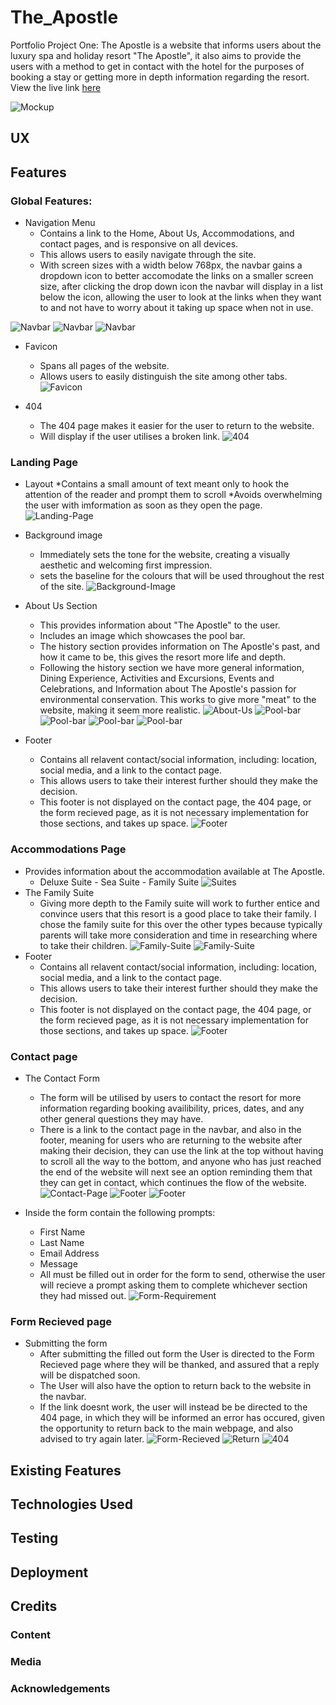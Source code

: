 # The_Apostle
Portfolio Project One:
The Apostle is a website that informs users about the luxury spa and holiday resort "The Apostle", it also aims to provide the users with a method to get in contact with the hotel for the purposes of booking a stay or getting more in depth information regarding the resort. View the live link [here](https://noahdr17.github.io/The_Apostle/)

![Mockup](docs/readme_media/mockup.jpg)

## UX

## Features
### Global Features: 
* Navigation Menu 
    * Contains a link to the Home, About Us, Accommodations, and contact pages, and is responsive on all devices.
    * This allows users to easily navigate through the site.
    * With screen sizes with a width below 768px, the navbar gains a dropdown icon to better accomodate the links on a smaller screen size, after clicking the drop down icon the navbar will display in a list below the icon, allowing the user to look at the links when they want to and not have to worry about it taking up space when not in use.

![Navbar](docs/readme_media/navbar.jpg)
![Navbar](docs/readme_media/navbar-toggle.jpg)
![Navbar](docs/readme_media/navbar-dropdown.jpg)

* Favicon 
    * Spans all pages of the website.
    * Allows users to easily distinguish the site among other tabs.
![Favicon](docs/readme_media/favicon.jpg)

* 404 
    * The 404 page makes it easier for the user to return to the website.
    * Will display if the user utilises a broken link.
![404](docs/readme_media/404.jpg)

### Landing Page 
* Layout 
    *Contains a small amount of text meant only to hook the attention of the reader and prompt them to scroll
    *Avoids overwhelming the user with imformation as soon as they open the page.
![Landing-Page](docs/readme_media/home.jpg)

* Background image
    * Immediately sets the tone for the website, creating a visually aesthetic and welcoming first impression.
    * sets the baseline for the colours that will be used throughout the rest of the site.
![Background-Image](docs/readme_media/background.jpg)

* About Us Section
    * This provides information about "The Apostle" to the user.
    * Includes an image which showcases the pool bar.
    * The history section provides information on The Apostle's past, and how it came to be, this gives the resort more life and depth.
    * Following the history section we have more general information, Dining Experience, Activities and Excursions, Events and Celebrations, and Information about The Apostle's passion for environmental conservation. This works to give more "meat" to the website, making it seem more realistic.
![About-Us](docs/readme_media/about_us.jpg)
![Pool-bar](docs/readme_media/pool-bar.jpg)
![Pool-bar](docs/readme_media/history.jpg)
![Pool-bar](docs/readme_media/general-info.jpg)
![Pool-bar](docs/readme_media/environment.jpg)

* Footer 
    * Contains all relavent contact/social information, including: location, social media, and a link to the contact page.
    * This allows users to take their interest further should they make the decision.
    * This footer is not displayed on the contact page, the 404 page, or the form recieved page, as it is not necessary implementation for those sections, and takes up space.
![Footer](docs/readme_media/footer.jpg)

### Accommodations Page
* Provides information about the accommodation available at The Apostle.
    * Deluxe Suite - Sea Suite - Family Suite 
![Suites](docs/readme_media/suites.jpg)
* The Family Suite 
    * Giving more depth to the Family suite will work to further entice and convince users that this resort is a good place to take their family. I chose the family suite for this over the other types because typically parents will take more consideration and time in researching where to take their children.
![Family-Suite](docs/readme_media/family-suite.jpg)
![Family-Suite](docs/readme_media/decor-facilities.jpg)
* Footer 
    * Contains all relavent contact/social information, including: location, social media, and a link to the contact page.
    * This allows users to take their interest further should they make the decision.
    * This footer is not displayed on the contact page, the 404 page, or the form recieved page, as it is not necessary implementation for those sections, and takes up space.
![Footer](docs/readme_media/footer.jpg)

### Contact page 
* The Contact Form 
    * The form will be utilised by users to contact the resort for more information regarding booking availibility, prices, dates, and any other general questions they may have. 
    * There is a link to the contact page in the navbar, and also in the footer, meaning for users who are returning to the website after making their decision, they can use the link at the top without having to scroll all the way to the bottom, and anyone who has just reached the end of the website will next see an option reminding them that they can get in contact, which continues the flow of the website.    
![Contact-Page](docs/readme_media/contact-page.jpg)
![Footer](docs/readme_media/contact-nav.jpg)
![Footer](docs/readme_media/contact-btn.jpg)

* Inside the form contain the following prompts: 
    * First Name
    * Last Name
    * Email Address
    * Message 
    * All must be filled out in order for the form to send, otherwise the user will recieve a prompt asking them to complete whichever section they had missed out. 
![Form-Requirement](docs/readme_media/form-requirement.jpg)
### Form Recieved page 
* Submitting the form 
    * After submitting the filled out form the User is directed to the Form Recieved page where they will be thanked, and assured that a reply will be dispatched soon. 
    * The User will also have the option to return back to the website in the navbar.
    * If the link doesnt work, the user will instead be be directed to the 404 page, in which they will be informed an error has occured, given the opportunity to return back to the main webpage, and also advised to try again later.
![Form-Recieved](docs/readme_media/form-recieved.jpg)
![Return](docs/readme_media/return.jpg)
![404](docs/readme_media/404.jpg)






## Existing Features

## Technologies Used 

## Testing 

## Deployment

## Credits 

### Content 

### Media 

### Acknowledgements 